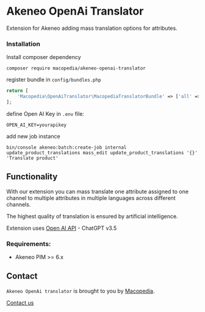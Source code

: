 Akeneo OpenAi Translator
=====================================


Extension for Akeneo adding mass translation options for attributes.

### Installation

Install composer dependency

```shell
composer require macopedia/akeneo-openai-translator
```

register bundle in `config/bundles.php`

```php
return [
    'Macopedia\OpenAiTranslator\MacopediaTranslatorBundle' => ['all' => true]
];
```

define Open AI Key in `.env` file:

```dotenv
OPEN_AI_KEY=yourapikey
```

add new job instance

```shell
bin/console akeneo:batch:create-job internal update_product_translations mass_edit update_product_translations '{}' 'Translate product'
```


Functionality
-------------------------
With our extension you can mass translate one attribute assigned to one channel to multiple attributes in multiple languages across different channels.

The highest quality of translation is ensured by artificial intelligence.

Extension uses [Open AI API](https://openai.com/product) - ChatGPT v3.5
### Requirements:

* Akeneo PIM >= 6.x

## Contact
`Akeneo OpenAi translator` is brought to you by [Macopedia](https://macopedia.com/).

[Contact us](https://macopedia.com/contact)